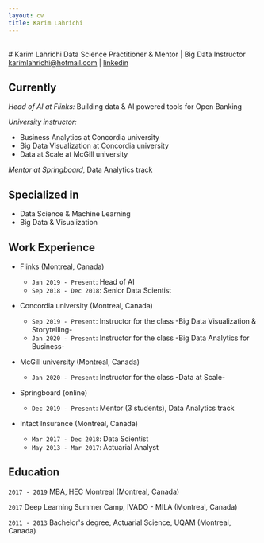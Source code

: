 ```yaml
---
layout: cv
title: Karim Lahrichi
---
```


    
    
<br/>
# Karim Lahrichi
Data Science Practitioner & Mentor | Big Data Instructor 

<div id="webaddress">
<a href="karimlahrichi@hotmail.com">karimlahrichi@hotmail.com</a> | <a href="https://www.linkedin.com/in/karim-lahrichi/">linkedin</a> 
</div>


## Currently
*Head of AI at Flinks:* Building data & AI powered tools for Open Banking
    
    
*University instructor:* 
  - Business Analytics at Concordia university
  - Big Data Visualization at Concordia university
  - Data at Scale at McGill university
  
*Mentor at Springboard*, Data Analytics track


## Specialized in

- Data Science & Machine Learning
- Big Data & Visualization


## Work Experience

- Flinks (Montreal, Canada)
  - `Jan 2019 - Present`: Head of AI
  - `Sep 2018 - Dec 2018`: Senior Data Scientist
  
- Concordia university (Montreal, Canada)
  - `Sep 2019 - Present`: Instructor for the class -Big Data Visualization & Storytelling-
  - `Jan 2020 - Present`: Instructor for the class -Big Data Analytics for Business-
  
- McGill university (Montreal, Canada)
  - `Jan 2020 - Present`: Instructor for the class -Data at Scale-
  
- Springboard (online)
  - `Dec 2019 - Present`: Mentor (3 students), Data Analytics track
  
- Intact Insurance (Montreal, Canada)
   - `Mar 2017 - Dec 2018`: Data Scientist
   - `May 2013 - Mar 2017`: Actuarial Analyst


## Education

`2017 - 2019`
MBA, HEC Montreal (Montreal, Canada)

`2017`
Deep Learning Summer Camp, IVADO - MILA (Montreal, Canada)

`2011 - 2013`
Bachelor's degree, Actuarial Science, UQAM (Montreal, Canada)

